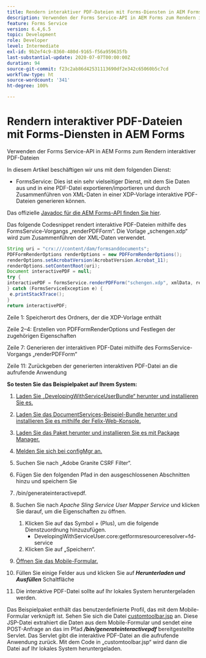 ```yaml
---
title: Rendern interaktiver PDF-Dateien mit Forms-Diensten in AEM Forms
description: Verwenden der Forms Service-API in AEM Forms zum Rendern interaktiver PDF-Dateien
feature: Forms Service
version: 6.4,6.5
topic: Development
role: Developer
level: Intermediate
exl-id: 9b2ef4c9-8360-480d-9165-f56a959635fb
last-substantial-update: 2020-07-07T00:00:00Z
duration: 94
source-git-commit: f23c2ab86d42531113690df2e342c65060b5c7cd
workflow-type: ht
source-wordcount: '341'
ht-degree: 100%

---
```


# Rendern interaktiver PDF-Dateien mit Forms-Diensten in AEM Forms

Verwenden der Forms Service-API in AEM Forms zum Rendern interaktiver PDF-Dateien

In diesem Artikel beschäftigen wir uns mit dem folgenden Dienst:

* FormsService: Dies ist ein sehr vielseitiger Dienst, mit dem Sie Daten aus und in eine PDF-Datei exportieren/importieren und durch Zusammenführen von XML-Daten in einer XDP-Vorlage interaktive PDF-Dateien generieren können.

Das offizielle [Javadoc für die AEM Forms-API finden Sie hier](https://helpx.adobe.com/de/aem-forms/6/javadocs/com/adobe/fd/output/api/package-summary.html).

Das folgende Codesnippet rendert interaktive PDF-Dateien mithilfe des FormsService-Vorgangs „renderPDFForm“. Die Vorlage „schengen.xdp“ wird zum Zusammenführen der XML-Daten verwendet.

```java
String uri = "crx:///content/dam/formsanddocuments";
PDFFormRenderOptions renderOptions = new PDFFormRenderOptions();
renderOptions.setAcrobatVersion(AcrobatVersion.Acrobat_11);
renderOptions.setContentRoot(uri);
Document interactivePDF = null;
try {
interactivePDF = formsService.renderPDFForm("schengen.xdp", xmlData, renderOptions);
} catch (FormsServiceException e) {
 e.printStackTrace();
}
return interactivePDF;
```

Zeile 1: Speicherort des Ordners, der die XDP-Vorlage enthält

Zeile 2–4: Erstellen von PDFFormRenderOptions und Festlegen der zugehörigen Eigenschaften

Zeile 7: Generieren der interaktiven PDF-Datei mithilfe des FormsService-Vorgangs „renderPDFForm“ 

Zeile 11: Zurückgeben der generierten interaktiven PDF-Datei an die aufrufende Anwendung

**So testen Sie das Beispielpaket auf Ihrem System:**
1. [Laden Sie „DevelopingWithServiceUserBundle“ herunter und installieren Sie es.](/help/forms/assets/common-osgi-bundles/DevelopingWithServiceUser.jar)
1. [Laden Sie das DocumentServices-Beispiel-Bundle herunter und installieren Sie es mithilfe der Felix-Web-Konsole.](/help/forms/assets/common-osgi-bundles/AEMFormsDocumentServices.core-1.0-SNAPSHOT.jar)
1. [Laden Sie das Paket herunter und installieren Sie es mit Package Manager.](assets/downloadinteractivepdffrommobileform.zip)

1. [Melden Sie sich bei configMgr an.](http://localhost:4502/system/console/configMgr)
1. Suchen Sie nach „Adobe Granite CSRF Filter“.
1. Fügen Sie den folgenden Pfad in den ausgeschlossenen Abschnitten hinzu und speichern Sie
1. /bin/generateinteractivepdf.
1. Suchen Sie nach _Apache Sling Service User Mapper Service_ und klicken Sie darauf, um die Eigenschaften zu öffnen.
   1. Klicken Sie auf das Symbol *+* (Plus), um die folgende Dienstzuordnung hinzuzufügen.
      * DevelopingWithServiceUser.core:getformsresourceresolver=fd-service
   1. Klicken Sie auf „Speichern“.
1. [Öffnen Sie das Mobile-Formular.](http://localhost:4502/content/dam/formsanddocuments/schengen.xdp/jcr:content)
1. Füllen Sie einige Felder aus und klicken Sie auf ***Herunterladen und Ausfüllen*** Schaltfläche
1. Die interaktive PDF-Datei sollte auf Ihr lokales System heruntergeladen werden.


Das Beispielpaket enthält das benutzerdefinierte Profil, das mit dem Mobile-Formular verknüpft ist. Sehen Sie sich die Datei [customtoolbar.jsp](http://localhost:4502/apps/AEMFormsDemoListings/customprofiles/addImageToMobileForm/demo/customtoolbar.jsp) an. Diese JSP-Datei extrahiert die Daten aus dem Mobile-Formular und sendet eine POST-Anfrage an das im Pfad ***/bin/generateinteractivepdf*** bereitgestellte Servlet. Das Servlet gibt die interaktive PDF-Datei an die aufrufende Anwendung zurück. Mit dem Code in „customtoolbar.jsp“ wird dann die Datei auf Ihr lokales System heruntergeladen.
